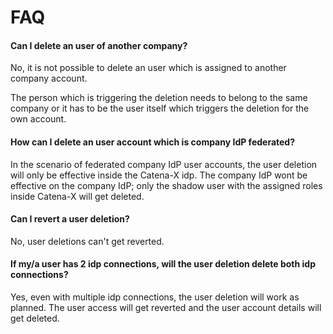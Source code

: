 # FAQ

#### Can I delete an user of another company?

No, it is not possible to delete an user which is assigned to another company account.

The person which is triggering the deletion needs to belong to the same company or it has to be the user itself which triggers the deletion for the own account.



#### How can I delete an user account which is company IdP federated?

In the scenario of federated company IdP user accounts, the user deletion will only be effective inside the Catena-X idp. The company IdP wont be effective on the company IdP; only the shadow user with the assigned roles inside Catena-X will get deleted.



#### Can I revert a user deletion?

No, user deletions can't get reverted.



#### If my/a user has 2 idp connections, will the user deletion delete both idp connections?

Yes, even with multiple idp connections, the user deletion will work as planned. The user access will get reverted and the user account details will get deleted.

